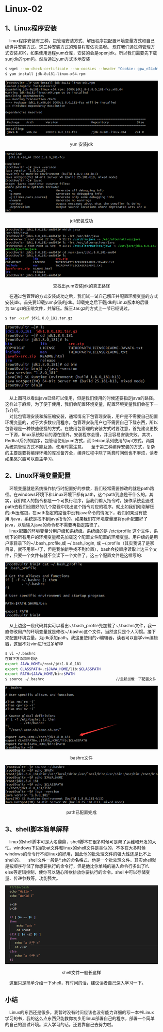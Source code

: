 Linux-02
==========================================
1、Linux程序安装
----------------------
&ensp;&ensp;linux程序安装有三种，包管理安装方式、解压程序包配置环境变量方式和自己编译并安装方式。这三种安装方式的难易程度依次递增。
现在我们通过包管理方式安装JDK，如果使用远程yum仓库，安装的会是openjdk。所以我们需要先下载sunjdk的rpm包。然后通过yum方式本地安装
```bash
$ wget --no-check-certificate --no-cookies --header "Cookie: gpw_e24=http%3A%2F%2Fwww.oracle.com" "http://download.oracle.com/otn-pub/java/jdk/8u181-b13/96a7b8442fe848ef90c96a2fad6ed6d1/jdk-8u181-linux-x64.rpm"
$ yum install jdk-8u181-linux-x64.rpm
```

![image](https://github.com/ZZULI-TECH/interview/blob/master/images/biao_linux/yum_install_jdk.png?raw=true)

<center>yun 安装jdk</center>

![image](https://github.com/ZZULI-TECH/interview/blob/master/images/biao_linux/java_install_success.png?raw=true)

<center>jdk安装成功</center>

![image](https://github.com/ZZULI-TECH/interview/blob/master/images/biao_linux/find_javapath.png?raw=true)

<center>查找出yum安装jdk的真正路径</center>

&ensp;&ensp;在通过包管理的方式安装成功之后，我们试一试自己解压并配置环境变量的方式安装jdk。首先要卸载yum安装的jdk。卸载完之后下载jdk的Linux版本的后缀为.tar.gz的压缩文件，并解压。解压.tar.gz的方式上一节已经说过。<br/>

```bash
$ tar -xzvf jdk1.8.0_181.tar.gz
```

![image](https://github.com/ZZULI-TECH/interview/blob/master/images/biao_linux/un_gz.png?raw=true)

&ensp;&ensp;从上图可以看出java已经可以使用，但是我们使用的时候还要指定java的路径。这样过于麻烦，为了便于使用，我们会配置环境变量，配置环境变量我们会在下一节介绍。<br/>
&ensp;&ensp;对比包管理安装和解压缩安装，通常情况下包管理安装，用户是不需要自己配置环境变量的，对于大多数应用程序，包管理安装用户也不需要自己下载东西，所以包管理是一种快速便捷的方式。在使用包管理的安装方式时要注意，首先建议更换一下源，linux系统默认的源在国外，安装程序会慢，并且容易安装失败。其次，Redhat系列的程序，包管理使用yum方式，而Debian系列使用的apt方式。两类系统包管理方式不能互通，使用时需注意。
&ensp;&ensp;至于第三种编译安装的方式，复杂的主要是要将编译环境的库准备齐全，编译过程中除了耗费时间倒也不麻烦，读者如果感兴趣可以自主学习。

2、Linux环境变量配置
-------------------------
&ensp;&ensp;环境变量就是系统操作执行时配置好的参数，我们经常需要修改的就是path路径。在windows环境下和Linux环境下都有path，这个path到底是干什么的。其实，我们输入的指令都是一个可执行程序，当我们输入指令时，操作系统会通过path去我们设置好的几个路径中找出这个指令对应的程序。就比如我们刚刚解压的jdk压缩包，在path指定的路径中没有java命令的情况下，我们如果没有使用./java，系统是找不到java指令的。如果我们在环境变量里将path配置好了java，以后输入java的命令都不需要再指定路径了。<br/>
&ensp;&ensp;linux配置的环境变量分用户级和系统级。系统级的是 /etc/profile 这个文件，系统下的所有用户的环境变量都先加载这个配置文件配置的环境变量。用户级的是用户家目录下的~/.bash_profile,或 ~/.bash_login, 或 ~/.profile（其实我说了是家目录，就不用带~/了，但是我怕新手找不到位置），bash会按顺序读取上边三个文件，只要一个文件有就不会读下一个文件了。这三个配置文件是这样写的:


![image](https://github.com/ZZULI-TECH/interview/blob/master/images/biao_linux/bash_profile.png?raw=true)

&ensp;&ensp;从上边这一段代码其实可以看出~/.bash_profile先加载了~/.bashrc文件，我一直修改用户的环境变量就是修改~/.bashrc这个文件，当然这只是个人习惯。接下来配置环境变量，为jdk添加path。我这里使用的vi编辑器，读者可以自学vim编辑器，这里不对vim进行过多解释<br>

```bash
$ vi ~/.bashrc
在最下方添加三句话
export JAVA_HOME=/root/jdk1.8.0_181
export CLASSPATH=.:$JAVA_HOME/lib:$CLASSPATH
export PATH=$JAVA_HOME/bin:$PATH
$ source ~/.bashrc                                 //重新加载一下配置文件
```

![image](https://github.com/ZZULI-TECH/interview/blob/master/images/biao_linux/bashrc.png?raw=true)

<center>bashrc文件</center>

![image](https://github.com/ZZULI-TECH/interview/blob/master/images/biao_linux/path_ok.png?raw=true)

<center>path已配置完成</center>

3、shell脚本简单解释
-------------------------
&ensp;&ensp;linux的shell脚本可是大名鼎鼎，shell脚本在很多时候可是帮了运维和开发的大忙。windows下边的bat文件和linux的shell文件是类似的，不多在大多时候windows的命令行不如linux的好用，因此他的批处理文件的强大性还是比不上shell的。
&ensp;&ensp;shell文件一般是*.sh的命名格式，他是一个批处理文件。其实shell就是按顺序存储了你想要执行的命令行，但是他比你单纯的输入命令行多出了if、else等逻辑控制，使你可以随心所欲排放你要执行的命令。shell中可以存储变量、传递参数等，功能强大。

![image](https://github.com/ZZULI-TECH/interview/blob/master/images/biao_linux/shell_hello.png?raw=true)

<center>shell文件一般长这样</center>

&ensp;&ensp;这里只是简单介绍一下shell，有时间的话，建议读者自己深入学习一下。

小结
---------------------------
&ensp;&ensp;Linux的东西还是很多，我暂时没有时间应该也没有能力详细的写一本书Linux学习的书，我的这么点东西只能教你初步用linux部署自己的程序，部署一个简单的自己的测试环境。深入学习的话，还要靠自己去努力啦。
